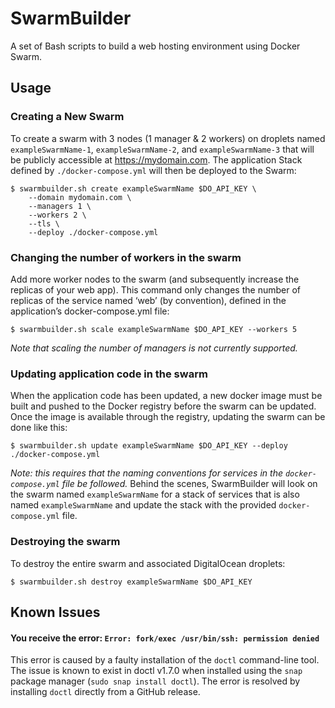 # SwarmBuilder
A set of Bash scripts to build a web hosting environment using Docker Swarm.

## Usage

### Creating a New Swarm
To create a swarm with 3 nodes (1 manager & 2 workers) on droplets named `exampleSwarmName-1`, `exampleSwarmName-2`, and `exampleSwarmName-3` that will be publicly accessible at https://mydomain.com.  The application Stack defined by `./docker-compose.yml` will then be deployed to the Swarm:
	
    $ swarmbuilder.sh create exampleSwarmName $DO_API_KEY \
        --domain mydomain.com \
        --managers 1 \
        --workers 2 \
        --tls \
        --deploy ./docker-compose.yml
        
### Changing the number of workers in the swarm
Add more worker nodes to the swarm (and subsequently increase the replicas of your web app).  This command only changes the number of replicas of the service named ‘web’ (by convention), defined in the application’s docker-compose.yml file:

    $ swarmbuilder.sh scale exampleSwarmName $DO_API_KEY --workers 5
    
*Note that scaling the number of managers is not currently supported.*

### Updating application code in the swarm
When the application code has been updated, a new docker image must be built and pushed to the Docker registry before the swarm can be updated.  Once the image is available through the registry, updating the swarm can be done like this:

    $ swarmbuilder.sh update exampleSwarmName $DO_API_KEY --deploy ./docker-compose.yml

*Note: this requires that the naming conventions for services in the `docker-compose.yml` file be followed.*
Behind the scenes, SwarmBuilder will look on the swarm named `exampleSwarmName` for a stack of services that is also named `exampleSwarmName` and update the stack with the provided `docker-compose.yml` file.
    
### Destroying the swarm
To destroy the entire swarm and associated DigitalOcean droplets:

    $ swarmbuilder.sh destroy exampleSwarmName $DO_API_KEY

## Known Issues

#### You receive the error: `Error: fork/exec /usr/bin/ssh: permission denied`
This error is caused by a faulty installation of the `doctl` command-line tool.
The issue is known to exist in doctl v1.7.0 when installed using the `snap`
package manager (`sudo snap install doctl`).
The error is resolved by installing `doctl` directly from a GitHub release.
  